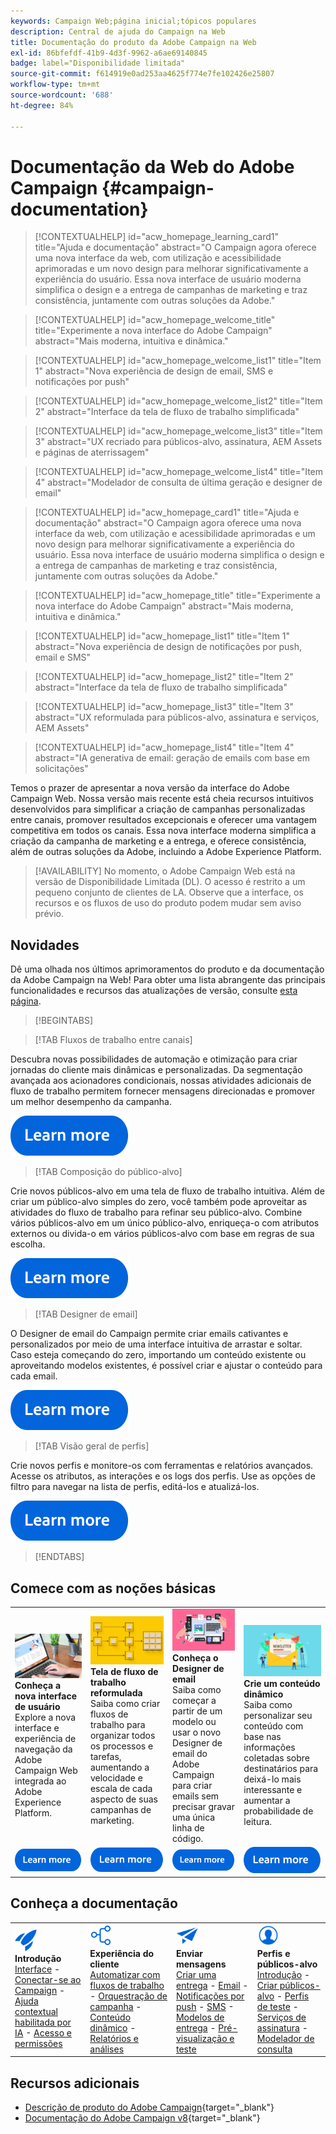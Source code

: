 ```yaml
---
keywords: Campaign Web;página inicial;tópicos populares
description: Central de ajuda do Campaign na Web
title: Documentação do produto da Adobe Campaign na Web
exl-id: 86bfefdf-41b9-4d3f-9962-a6ae69140845
badge: label="Disponibilidade limitada"
source-git-commit: f614919e0ad253aa4625f774e7fe102426e25807
workflow-type: tm+mt
source-wordcount: '688'
ht-degree: 84%

---
```


# Documentação da Web do Adobe Campaign {#campaign-documentation}

>[!CONTEXTUALHELP]
>id="acw_homepage_learning_card1"
>title="Ajuda e documentação"
>abstract="O Campaign agora oferece uma nova interface da web, com utilização e acessibilidade aprimoradas e um novo design para melhorar significativamente a experiência do usuário. Essa nova interface de usuário moderna simplifica o design e a entrega de campanhas de marketing e traz consistência, juntamente com outras soluções da Adobe."

>[!CONTEXTUALHELP]
>id="acw_homepage_welcome_title"
>title="Experimente a nova interface do Adobe Campaign"
>abstract="Mais moderna, intuitiva e dinâmica."

>[!CONTEXTUALHELP]
>id="acw_homepage_welcome_list1"
>title="Item 1"
>abstract="Nova experiência de design de email, SMS e notificações por push"

>[!CONTEXTUALHELP]
>id="acw_homepage_welcome_list2"
>title="Item 2"
>abstract="Interface da tela de fluxo de trabalho simplificada"

>[!CONTEXTUALHELP]
>id="acw_homepage_welcome_list3"
>title="Item 3"
>abstract="UX recriado para públicos-alvo, assinatura, AEM Assets e páginas de aterrissagem"

>[!CONTEXTUALHELP]
>id="acw_homepage_welcome_list4"
>title="Item 4"
>abstract="Modelador de consulta de última geração e designer de email"

<!--
>[!CONTEXTUALHELP]
>id="acw_homepage_welcome_list5"
>title="Item 5"
>abstract="Additional Item"-->

<!-- TO REMOVE BELOW-->

>[!CONTEXTUALHELP]
>id="acw_homepage_card1"
>title="Ajuda e documentação"
>abstract="O Campaign agora oferece uma nova interface da web, com utilização e acessibilidade aprimoradas e um novo design para melhorar significativamente a experiência do usuário. Essa nova interface de usuário moderna simplifica o design e a entrega de campanhas de marketing e traz consistência, juntamente com outras soluções da Adobe."

>[!CONTEXTUALHELP]
>id="acw_homepage_title"
>title="Experimente a nova interface do Adobe Campaign"
>abstract="Mais moderna, intuitiva e dinâmica."

>[!CONTEXTUALHELP]
>id="acw_homepage_list1"
>title="Item 1"
>abstract="Nova experiência de design de notificações por push, email e SMS"

>[!CONTEXTUALHELP]
>id="acw_homepage_list2"
>title="Item 2"
>abstract="Interface da tela de fluxo de trabalho simplificada"

>[!CONTEXTUALHELP]
>id="acw_homepage_list3"
>title="Item 3"
>abstract="UX reformulada para públicos-alvo, assinatura e serviços, AEM Assets"

>[!CONTEXTUALHELP]
>id="acw_homepage_list4"
>title="Item 4"
>abstract="IA generativa de email: geração de emails com base em solicitações"

<!--TO REMOVE ABOVE-->

Temos o prazer de apresentar a nova versão da interface do Adobe Campaign Web. Nossa versão mais recente está cheia recursos intuitivos desenvolvidos para simplificar a criação de campanhas personalizadas entre canais, promover resultados excepcionais e oferecer uma vantagem competitiva em todos os canais. Essa nova interface moderna simplifica a criação da campanha de marketing e a entrega, e oferece consistência, além de outras soluções da Adobe, incluindo a Adobe Experience Platform.

>[!AVAILABILITY]
> No momento, o Adobe Campaign Web está na versão de Disponibilidade Limitada (DL). O acesso é restrito a um pequeno conjunto de clientes de LA. Observe que a interface, os recursos e os fluxos de uso do produto podem mudar sem aviso prévio.

## Novidades

Dê uma olhada nos últimos aprimoramentos do produto e da documentação da Adobe Campaign na Web! Para obter uma lista abrangente das principais funcionalidades e recursos das atualizações de versão, consulte [esta página](rn/whats-new.md).

>[!BEGINTABS]

>[!TAB Fluxos de trabalho entre canais]

Descubra novas possibilidades de automação e otimização para criar jornadas do cliente mais dinâmicas e personalizadas. Da segmentação avançada aos acionadores condicionais, nossas atividades adicionais de fluxo de trabalho permitem fornecer mensagens direcionadas e promover um melhor desempenho da campanha.

[![imagem](assets/do-not-localize/learn-more-button.svg)](workflows/gs-workflows.md)

>[!TAB Composição do público-alvo]

Crie novos públicos-alvo em uma tela de fluxo de trabalho intuitiva. Além de criar um público-alvo simples do zero, você também pode aproveitar as atividades do fluxo de trabalho para refinar seu público-alvo. Combine vários públicos-alvo em um único público-alvo, enriqueça-o com atributos externos ou divida-o em vários públicos-alvo com base em regras de sua escolha.

[![imagem](assets/do-not-localize/learn-more-button.svg)](audience/create-audience.md)

>[!TAB Designer de email]

O Designer de email do Campaign permite criar emails cativantes e personalizados por meio de uma interface intuitiva de arrastar e soltar. Caso esteja começando do zero, importando um conteúdo existente ou aproveitando modelos existentes, é possível criar e ajustar o conteúdo para cada email.

[![imagem](assets/do-not-localize/learn-more-button.svg)](email/get-started-email-designer.md)

>[!TAB Visão geral de perfis]

Crie novos perfis e monitore-os com ferramentas e relatórios avançados. Acesse os atributos, as interações e os logs dos perfis. Use as opções de filtro para navegar na lista de perfis, editá-los e atualizá-los.

[![imagem](assets/do-not-localize/learn-more-button.svg)](audience/gs-audiences-recipients.md)

>[!ENDTABS]

## Comece com as noções básicas

<table style="table-layout:fixed">
  <tr style="border: 0;">
    <td>
    <a href="get-started/user-interface.md"><img src="assets/do-not-localize/menu-ui.jpeg"></a>
    <div><strong>Conheça a nova interface de usuário</strong><br/>Explore a nova interface e experiência de navegação da Adobe Campaign Web integrada ao Adobe Experience Platform.</div>
    </td>
    <td>
    <a href="workflows/gs-workflows.md"><img src="assets/do-not-localize/menu-workflows.jpeg"></a>
    <div><strong>Tela de fluxo de trabalho reformulada</strong><br/>Saiba como criar fluxos de trabalho para organizar todos os processos e tarefas, aumentando a velocidade e escala de cada aspecto de suas campanhas de marketing.</div><br/>
    </td>
    <td>
    <a href="email/get-started-email-designer.md"><img src="assets/do-not-localize/menu-email.png"></a>
    <div><strong>Conheça o Designer de email</strong><br/>Saiba como começar a partir de um modelo ou usar o novo Designer de email do Adobe Campaign para criar emails sem precisar gravar uma única linha de código.
    </div></td>
    <td>
    <a href="personalization/gs-personalization.md"><img src="assets/do-not-localize/menu-dynamic.png"></a>
    <div><strong>Crie um conteúdo dinâmico</strong><br/>Saiba como personalizar seu conteúdo com base nas informações coletadas sobre destinatários para deixá-lo mais interessante e aumentar a probabilidade de leitura.</div>
    </td>
  </tr>
  <tr style="border: 0;">
    <td align="center"><a href="get-started/user-interface.md"><img src="assets/do-not-localize/learn-more-button.svg"></a></td>
    <td align="center"><a href="workflows/gs-workflows.md"><img src="assets/do-not-localize/learn-more-button.svg"></a></td>
    <td align="center"><a href="email/get-started-email-designer.md"><img src="assets/do-not-localize/learn-more-button.svg"></a></td>
    <td align="center"><a href="personalization/gs-personalization.md"><img src="assets/do-not-localize/learn-more-button.svg"></a></td>
    </tr>
</table>

## Conheça a documentação

<table style="table-layout:auto">
  <tr style="border: 0;">
    <td>
      <img src="assets/do-not-localize/icon-start.svg" width="35px">
    <br/>
      <strong>Introdução</strong><br/><a href="get-started/user-interface.md">Interface</a> - <a href="get-started/connect-to-campaign.md">Conectar-se ao Campaign</a> - <a href="get-started/using-ai.md">Ajuda contextual habilitada por IA</a> - <a href="get-started/permissions.md">Acesso e permissões</a>
    </td>
    <td>
      <img src="assets/do-not-localize/icon-experience.svg" width="35px">
    <br/>
      <strong>Experiência do cliente</strong><br/><a href="workflows/gs-workflows.md" target="_blank">Automatizar com fluxos de trabalho</a> - <a href="campaigns/gs-campaigns.md" target="_blank">Orquestração de campanha</a> - <a href="personalization/gs-personalization.md">Conteúdo dinâmico</a> - <a href="reporting/gs-reports.md">Relatórios e análises</a>
    </td>
    <td>
      <img src="assets/do-not-localize/icon-message.svg" width="35px">
    <br/>
      <strong>Enviar mensagens</strong><br/><a href="msg/gs-deliveries.md">Criar uma entrega</a> - <a href="email/create-email.md">Email</a> -  <a href="push/gs-push.md">Notificações por push</a> - <a href="sms/gs-sms.md">SMS</a> - <a href="msg/delivery-template.md">Modelos de entrega</a> - <a href="preview-test/preview-test.md">Pré-visualização e teste</a> 
    </td>
    <td>
      <img src="assets/do-not-localize/icon_profile.svg" width="35px">
    <br/>
      <strong>Perfis e públicos-alvo</strong><br/><a href="audience/gs-audiences-recipients.md">Introdução</a> - <a href="audience/create-audience.md">Criar públicos-alvo</a> - <a href="audience/test-profiles.md">Perfis de teste</a> - <a href="audience/manage-services.md">Serviços de assinatura</a> - <a href="query/query-modeler-overview.md">Modelador de consulta</a>
    </td>
  </tr>
</table>

## Recursos adicionais

* [Descrição de produto do Adobe Campaign](https://helpx.adobe.com/br/legal/product-descriptions/adobe-campaign-managed-cloud-services.html){target="_blank"}
* [Documentação do Adobe Campaign v8](https://experienceleague.adobe.com/docs/campaign-v8.html?lang=pt-BR){target="_blank"}